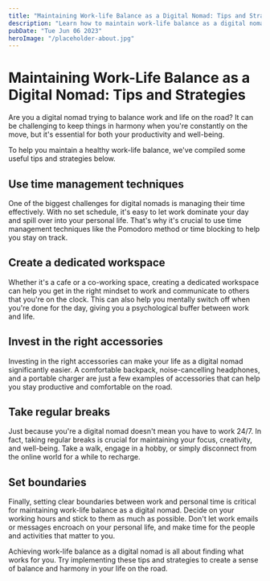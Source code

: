 ```yaml
---
title: "Maintaining Work-life Balance as a Digital Nomad: Tips and Strategies"
description: "Learn how to maintain work-life balance as a digital nomad with these tips and strategies. Find the best accessories to make it easier."
pubDate: "Tue Jun 06 2023"
heroImage: "/placeholder-about.jpg"
---
```


# Maintaining Work-Life Balance as a Digital Nomad: Tips and Strategies

Are you a digital nomad trying to balance work and life on the road? It can be challenging to keep things in harmony when you&#39;re constantly on the move, but it&#39;s essential for both your productivity and well-being.

To help you maintain a healthy work-life balance, we&#39;ve compiled some useful tips and strategies below.

## Use time management techniques

One of the biggest challenges for digital nomads is managing their time effectively. With no set schedule, it&#39;s easy to let work dominate your day and spill over into your personal life. That&#39;s why it&#39;s crucial to use time management techniques like the Pomodoro method or time blocking to help you stay on track.

## Create a dedicated workspace

Whether it&#39;s a cafe or a co-working space, creating a dedicated workspace can help you get in the right mindset to work and communicate to others that you&#39;re on the clock. This can also help you mentally switch off when you&#39;re done for the day, giving you a psychological buffer between work and life.

## Invest in the right accessories

Investing in the right accessories can make your life as a digital nomad significantly easier. A comfortable backpack, noise-cancelling headphones, and a portable charger are just a few examples of accessories that can help you stay productive and comfortable on the road.

## Take regular breaks

Just because you&#39;re a digital nomad doesn&#39;t mean you have to work 24/7. In fact, taking regular breaks is crucial for maintaining your focus, creativity, and well-being. Take a walk, engage in a hobby, or simply disconnect from the online world for a while to recharge.

## Set boundaries

Finally, setting clear boundaries between work and personal time is critical for maintaining work-life balance as a digital nomad. Decide on your working hours and stick to them as much as possible. Don&#39;t let work emails or messages encroach on your personal life, and make time for the people and activities that matter to you.

Achieving work-life balance as a digital nomad is all about finding what works for you. Try implementing these tips and strategies to create a sense of balance and harmony in your life on the road.